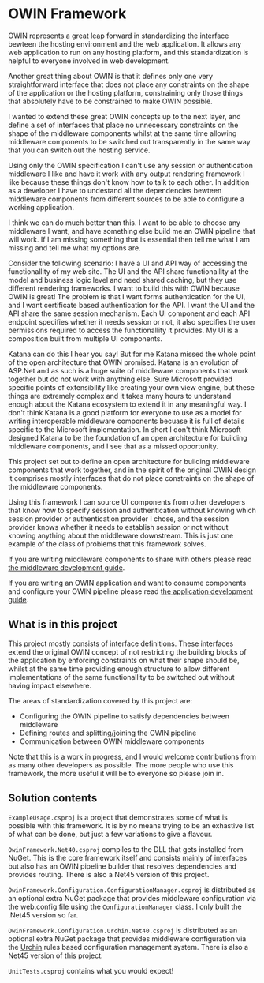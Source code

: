 # OWIN Framework

OWIN represents a great leap forward in standardizing the interface bewteen
the hosting environment and the web application. It allows any web application
to run on any hosting platform, and this standardization is helpful to
everyone involved in web development.

Another great thing about OWIN is that it defines only one very straightforward
interface that does not place any constraints on the shape of the application
or the hosting platform, constraining only those things that absolutely have
to be constrained to make OWIN possible.

I wanted to extend these great OWIN concepts up to the next layer, and define
a set of interfaces that place no unnecessary constraints on the shape
of the middleware components whilst at the same time allowing middleware
components to be switched out transparently in the same way that you can
switch out the hosting service.

Using only the OWIN specification I can't use any session or authentication 
middleware I like and have it work with any output rendering framework I like
because these things don't know how to talk to each other. In addition as a
developer I have to undestand all the dependencies bewteen middleware
components from different sources to be able to configure a working application.

I think we can do much better than this. I want to be able to choose any middleware
I want, and have something else build me an OWIN pipeline that will work. If I am
missing something that is essential then tell me what I am missing and tell me
what my options are.

Consider the following scenario: I have a UI and API way of accessing the
functionallity of my web site. The UI and the API share functionallity at the
model and business logic level and need shared caching, but they use different 
rendering frameworks. I want to build this with OWIN because OWIN is great! The
problem is that I want forms authentication for the UI, and I want certificate 
based authentication for the API. I want the UI and the API share the same session 
mechanism. Each UI component and each API endpoint specifies whether it needs 
session or not, it also specifies the user permissions required to access the 
functionallity it provides. My UI is a composition built from multiple UI components.

Katana can do this I hear you say! But for me Katana missed the whole point 
of the open architecture that OWIN promised. Katana is an evolution of ASP.Net
and as such is a huge suite of middleware components that work together but do
not work with anything else. Sure Microsoft provided specific points of
extensibility like creating your own view engine, but these things are
extremely complex and it takes many hours to understand enough about the
Katana ecosystem to extend it in any meaningful way. I don't think Katana
is a good platform for everyone to use as a model for writing interoperable
middleware components becuase it is full of details specific to the Microsoft
implementation. In short I don't think Microsoft designed Katana to be
the foundation of an open architecture for building middleware components, and
I see that as a missed opportunity.

This project set out to define an open architecture for building middleware
components that work together, and in the spirit of the original OWIN
design it comprises mostly interfaces that do not place constraints on the
shape of the middleware components.

Using this framework I can source UI components from other developers that 
know how to specify session and authentication without knowing which session 
provider or authentication provider I chose, and the session provider knows 
whether it needs to establish session or not without knowing anything about
the middleware downstream. This is just one example of the class of problems
that this framework solves.

If you are writing middleware components to share with others please read
[the middleware development guide](middleware_developer.md).

If you are writing an OWIN application and want to consume components 
and configure your OWIN pipeline please read
[the application development guide](application_developer.md).

## What is in this project

This project mostly consists of interface definitions. These interfaces 
extend the original OWIN concept of not restricting the building blocks
of the application by enforcing constraints on what their shape should be,
whilst at the same time providing enough structure to allow different
implementations of the same functionallity to be switched out without
having impact elsewhere.

The areas of standardization covered by this project are:
* Configuring the OWIN pipeline to satisfy dependencies between middleware
* Defining routes and splitting/joining the OWIN pipeline
* Communication between OWIN middleware components

Note that this is a work in progress, and I would welcome contributions 
from  as many other developers as possible. The more people who use this
framework, the more useful it will be to everyone so please join in.

## Solution contents

`ExampleUsage.csproj` is a project that demonstrates some of what is possible
with this framework. It is by no means trying to be an exhastive list
of what can be done, but just a few variations to give a flavour.

`OwinFramework.Net40.csproj` compiles to the DLL that gets installed from NuGet.
This is the core framework itself and consists mainly of interfaces but
also has an OWIN pipeline builder that resolves dependencies and provides
routing. There is also a Net45 version of this project.

`OwinFramework.Configuration.ConfigurationManager.csproj` is distributed as an
optional extra NuGet package that provides middleware configuration
via the web.config file using the `ConfigurationManager` class. I only built
the .Net45 version so far.

`OwinFramework.Configuration.Urchin.Net40.csproj` is distributed as an
optional extra NuGet package that provides middleware configuration via
the [Urchin](https://github.com/Bikeman868/urchin) rules based configuration 
management system. There is also a Net45 version of this project.

`UnitTests.csproj` contains what you would expect!
